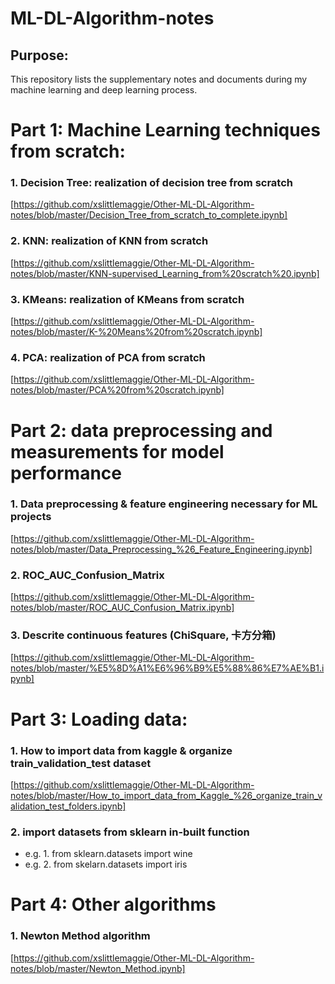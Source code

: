 # ML-DL-Algorithm-notes
## Purpose:
This repository lists the supplementary notes and documents during my machine learning and deep learning process.

# Part 1: Machine Learning techniques from scratch:
### 1. Decision Tree: realization of decision tree from scratch 
[https://github.com/xslittlemaggie/Other-ML-DL-Algorithm-notes/blob/master/Decision_Tree_from_scratch_to_complete.ipynb]

### 2. KNN: realization of KNN from scratch
[https://github.com/xslittlemaggie/Other-ML-DL-Algorithm-notes/blob/master/KNN-supervised_Learning_from%20scratch%20.ipynb]

### 3. KMeans: realization of KMeans from scratch 
[https://github.com/xslittlemaggie/Other-ML-DL-Algorithm-notes/blob/master/K-%20Means%20from%20scratch.ipynb]

### 4. PCA: realization of PCA from scratch
[https://github.com/xslittlemaggie/Other-ML-DL-Algorithm-notes/blob/master/PCA%20from%20scratch.ipynb]

# Part 2: data preprocessing and measurements for model performance
### 1. Data preprocessing & feature engineering necessary for ML projects
[https://github.com/xslittlemaggie/Other-ML-DL-Algorithm-notes/blob/master/Data_Preprocessing_%26_Feature_Engineering.ipynb]

### 2. ROC_AUC_Confusion_Matrix
[https://github.com/xslittlemaggie/Other-ML-DL-Algorithm-notes/blob/master/ROC_AUC_Confusion_Matrix.ipynb]

### 3. Descrite continuous features (ChiSquare, 卡方分箱)
[https://github.com/xslittlemaggie/Other-ML-DL-Algorithm-notes/blob/master/%E5%8D%A1%E6%96%B9%E5%88%86%E7%AE%B1.ipynb]

# Part 3: Loading data:
### 1. How to import data from kaggle & organize train_validation_test dataset
[https://github.com/xslittlemaggie/Other-ML-DL-Algorithm-notes/blob/master/How_to_import_data_from_Kaggle_%26_organize_train_validation_test_folders.ipynb]
### 2. import datasets from sklearn in-built function
- e.g. 1. from sklearn.datasets import wine
- e.g. 2. from skelarn.datasets import iris

# Part 4: Other algorithms
### 1. Newton Method algorithm
[https://github.com/xslittlemaggie/Other-ML-DL-Algorithm-notes/blob/master/Newton_Method.ipynb]
